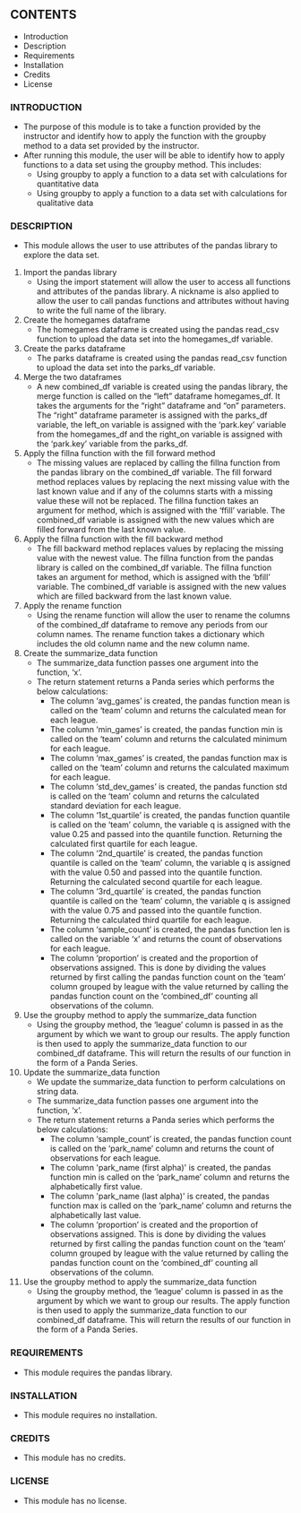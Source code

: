 ## CONTENTS

* Introduction
* Description
* Requirements
* Installation
* Credits
* License

### INTRODUCTION
* The purpose of this module is to take a function provided by the instructor and identify how to apply the function with the groupby method to a data set provided by the instructor.  
* After running this module, the user will be able to identify how to apply functions to a data set using the groupby method.  This includes:
   * Using groupby to apply a function to a data set with calculations for quantitative data
   * Using groupby to apply a function to a data set with calculations for qualitative data

### DESCRIPTION

* This module allows the user to use attributes of the pandas library to explore the data set.

1. Import the pandas library
   * Using the import statement will allow the user to access all functions and attributes of the pandas library. A nickname is also applied to allow the user to call pandas functions and attributes without having to write the full name of the library.
2. Create the homegames dataframe
   * The homegames dataframe is created using the pandas read_csv function to upload the data set into the homegames_df variable. 
3. Create the parks dataframe
   * The parks dataframe is created using the pandas read_csv function to upload the data set into the parks_df variable.
4. Merge the two dataframes
   * A new combined_df variable is created using the pandas library, the merge function is called on the “left” dataframe homegames_df.  It takes the arguments for the “right” dataframe and “on” parameters.  The “right” dataframe parameter is assigned with the parks_df variable, the left_on variable is assigned with the ‘park.key’ variable from the homegames_df and the right_on variable is assigned with the ‘park.key’ variable from the parks_df.
5. Apply the fillna function with the fill forward method
   * The missing values are replaced by calling the fillna function from the pandas library on the combined_df variable.  The fill forward method replaces values by replacing the next missing value with the last known value and if any of the columns starts with a missing value these will not be replaced.  The fillna function takes an argument for method, which is assigned with the ‘ffill’ variable.  The combined_df variable is assigned with the new values which are filled forward from the last known value.
6. Apply the fillna function with the fill backward method
   * The fill backward method replaces values by replacing the missing value with the newest value. The fillna function from the pandas library is called on the combined_df variable.  The fillna function takes an argument for method, which is assigned with the ‘bfill’ variable.  The combined_df variable is assigned with the new values which are filled backward from the last known value.
7. Apply the rename function
   * Using the rename function will allow the user to rename the columns of the combined_df dataframe to remove any periods from our column names.  The rename function takes a dictionary which includes the old column name and the new column name.  
8. Create the summarize_data function
   * The summarize_data function passes one argument into the function, ‘x’. 
   *  The return statement returns a Panda series which performs the below calculations:
      * The column ‘avg_games’ is created, the pandas function mean is called on the ‘team’ column and returns the calculated mean for each league.
      * The column ‘min_games’ is created, the pandas function min is called on the ‘team’ column and returns the calculated minimum for each league.
      * The column ‘max_games’ is created, the pandas function max is called on the ‘team’ column and returns the calculated maximum for each league.  
      * The column ‘std_dev_games’ is created, the pandas function std is called on the ‘team’ column and returns the calculated standard deviation for each league.  
      * The column ‘1st_quartile’ is created, the pandas function quantile is called on the ‘team’ column, the variable q is assigned with the value 0.25 and passed into the quantile function.  Returning the calculated first quartile for each league.
      * The column ‘2nd_quartile’ is created, the pandas function quantile is called on the ‘team’ column, the variable q is assigned with the value 0.50 and passed into the quantile function.  Returning the calculated second quartile for each league.
      * The column ‘3rd_quartile’ is created, the pandas function quantile is called on the ‘team’ column, the variable q is assigned with the value 0.75 and passed into the quantile function.  Returning the calculated third quartile for each league.
      * The column ‘sample_count’ is created, the pandas function len is called on the variable ‘x’ and returns the count of observations for each league.
      * The column ‘proportion’ is created and the proportion of observations assigned.  This is done by dividing the values returned by first calling the pandas function count on the ‘team’ column grouped by league with the value returned by calling the pandas function count on the ‘combined_df’ counting all observations of the column.
9. Use the groupby method to apply the summarize_data function
   * Using the groupby method, the ‘league’ column is passed in as the argument by which we want to group our results.  The apply function is then used to apply the summarize_data function to our combined_df dataframe.  This will return the results of our function in the form of a Panda Series.
10. Update the summarize_data function
    * We update the summarize_data function to perform calculations on string data.
    * The summarize_data function passes one argument into the function, ‘x’. 
    * The return statement returns a Panda series which performs the below calculations:
       * The column ‘sample_count’ is created, the pandas function count is called on the ‘park_name’ column and returns the count of observations for each league.
       * The column 'park_name (first alpha)' is created, the pandas function min is called on the ‘park_name’ column and returns the alphabetically first value.
       * The column 'park_name (last alpha)' is created, the pandas function max is called on the ‘park_name’ column and returns the alphabetically last value.
       * The column ‘proportion’ is created and the proportion of observations assigned.  This is done by dividing the values returned by first calling the pandas function count on the ‘team’ column grouped by league with the value returned by calling the pandas function count on the ‘combined_df’ counting all observations of the column.
11. Use the groupby method to apply the summarize_data function
    * Using the groupby method, the ‘league’ column is passed in as the argument by which we want to group our results.  The apply function is then used to apply the summarize_data function to our combined_df dataframe.  This will return the results of our function in the form of a Panda Series.

### REQUIREMENTS

* This module requires the pandas library.

### INSTALLATION

* This module requires no installation.

### CREDITS

* This module has no credits.

### LICENSE

* This module has no license.
